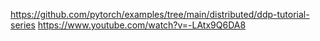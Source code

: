 https://github.com/pytorch/examples/tree/main/distributed/ddp-tutorial-series
https://www.youtube.com/watch?v=-LAtx9Q6DA8
